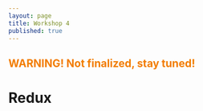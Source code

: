 ```yaml
---
layout: page
title: Workshop 4
published: true
---
```


## <span style="color: #F27D00">WARNING! Not finalized, stay tuned!</span> ##

# Redux
